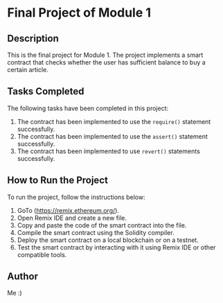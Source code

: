 # Final Project of Module 1

## Description
This is the final project for Module 1. The project implements a smart contract that checks whether the user has sufficient balance to buy a certain article.

## Tasks Completed
The following tasks have been completed in this project:
1. The contract has been implemented to use the `require()` statement successfully.
2. The contract has been implemented to use the `assert()` statement successfully.
3. The contract has been implemented to use `revert()` statements successfully.

## How to Run the Project
To run the project, follow the instructions below:
1. GoTo (https://remix.ethereum.org/).
2. Open Remix IDE and create a new file.
3. Copy and paste the code of the smart contract into the file.
4. Compile the smart contract using the Solidity compiler.
5. Deploy the smart contract on a local blockchain or on a testnet.
6. Test the smart contract by interacting with it using Remix IDE or other compatible tools. 

## Author
Me :)